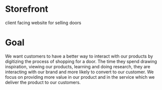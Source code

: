 # Storefront
client facing website for selling doors
# Goal
We want customers to have a better way to interact with our products by digitizing the process of shopping for a door. The time they spend drawing inspiration, viewing our products, learning and doing research, they are interacting with our brand and more likely to convert to our customer. We focus on providing more value in our product and in the service which we deliver the product to our customers. 
